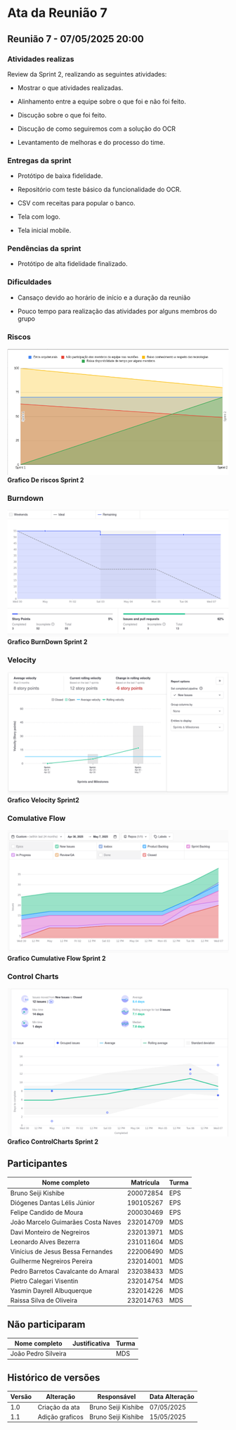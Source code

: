 # Ata da Reunião 7

## Reunião 7 - 07/05/2025 20:00

### Atividades realizas

Review da Sprint 2, realizando as seguintes atividades:

- Mostrar o que atividades realizadas.

- Alinhamento entre a equipe sobre o que foi e não foi feito.

- Discução sobre o que foi feito.

- Discução de como seguiremos com a solução do OCR

- Levantamento de melhoras e do processo do time.

### Entregas da sprint

- Protótipo de baixa fidelidade.

- Repositório com teste básico da funcionalidade do OCR.

- CSV com receitas para popular o banco.

- Tela com logo.

- Tela inicial mobile.

### Pendências da sprint

- Protótipo de alta fidelidade finalizado.

### Dificuldades

- Cansaço devido ao horário de início e a duração da reunião

- Pouco tempo para realização das atividades por alguns membros do grupo

### Riscos

![GraficoRiscos](../../assets/sprint2/GraficoRiscosSprint2.png)
**Grafico De riscos Sprint 2**

### Burndown

![GraficoBurndown](../../assets/sprint2/BurndownSprint2.png)
**Grafico BurnDown Sprint 2**

### Velocity

![GraficoVelocity](../../assets/sprint2/VelocitySprint2.png)
**Grafico Velocity Sprint2**

### Comulative Flow

![CumulativeFlow](../../assets/sprint2/CumulativeFlowSprint2.png)
**Grafico Cumulative Flow Sprint 2**

### Control Charts

![ControlCharts](../../assets/sprint2/ControlChartsSprint2.png)
**Grafico ControlCharts Sprint 2**

## Participantes

| Nome completo                                 | Matrícula   | Turma |
|-----------------------------------------------|-------------|-------|
| Bruno Seiji Kishibe                           | 200072854   | EPS   |
| Diógenes Dantas Lélis Júnior                  | 190105267   | EPS   |
| Felipe Candido de Moura                       | 200030469   | EPS   |
| João Marcelo Guimarães Costa Naves            | 232014709   | MDS   |
| Davi Monteiro de Negreiros                    | 232013971   | MDS   |
| Leonardo Alves Bezerra                        | 231011604   | MDS   | 
| Vinícius de Jesus Bessa Fernandes             | 222006490   | MDS   | 
| Guilherme Negreiros Pereira                   | 232014001   | MDS   |
| Pedro Barretos Cavalcante do Amaral           | 232038433   | MDS   |
| Pietro Calegari Visentin                      | 232014754   | MDS   |
| Yasmin Dayrell Albuquerque                    | 232014226   | MDS   |
| Raissa Silva de Oliveira                      | 232014763   | MDS   |


## Não participaram

| Nome completo                                 | Justificativa                                        | Turma |
|-----------------------------------------------|------------------------------------------------------|-------|
| João Pedro Silveira                           |                                                      | MDS   |


## Histórico de versões

| Versão | Alteração       | Responsável         | Data Alteração |
|--------|-----------------|---------------------|----------------|
| 1.0    | Criação da ata  | Bruno Seiji Kishibe | 07/05/2025     |
| 1.1    | Adição graficos | Bruno Seiji Kishibe | 15/05/2025     |
